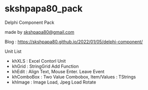 # skshpapa80_pack

Delphi Component Pack

made by skshpapa80@gmail.com

Blog : https://skshpapa80.github.io/2022/01/05/delphi-component/

Unit List
- khXLS : Excel Contorl Unit
- khGrid : StringGrid Add Function
- khEdit : Align Text, Mouse Enter. Leave Event
- khComboBox : Two Value Combobox, Item/Values : TStrings
- khImage : Image Load, Jpeg Load Rotate 

